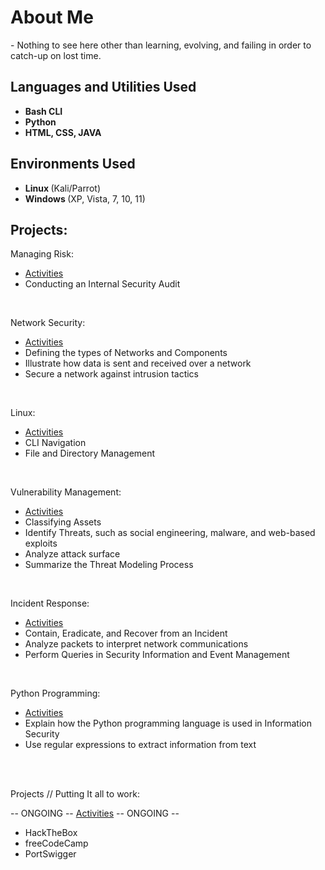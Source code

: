 <h1> About Me </h1>
- Nothing to see here other than learning, evolving, and failing in order to catch-up on lost time.
<br />


<h2>Languages and Utilities Used</h2>

- <b> Bash CLI </b> 
- <b> Python </b>
- <b> HTML, CSS, JAVA </b>
<h2><b> Environments Used </b></h2>

- <b> Linux </b> (Kali/Parrot)
- <b> Windows </b> (XP, Vista, 7, 10, 11)

<h2> Projects: </h2>

<p align="left">

 Managing Risk: <br/>
<!-- <img src=""/> -->
- [Activities](https://github.com/charliecash310/Course-2-Managing-Risks)
- Conducting an Internal Security Audit
<br />

Network Security: <br/>
<!-- <img src=""/> -->
- [Activities](https://github.com/charliecash310/Course-3---Network-Security)
- Defining the types of Networks and Components
- Illustrate how data is sent and received over a network
- Secure a network against intrusion tactics
<br />

Linux: <br/>
<!-- <img src=""/> -->
- [Activities](https://github.com/charliecash310/Course-4---Linux-SQL)
- CLI Navigation
- File and Directory Management
<br />

Vulnerability Management:  <br/>
<!-- <img src=""/> -->
- [Activities](https://github.com/charliecash310/Course-5-Assets-Threats-and-Vulnerabilities)
- Classifying Assets
- Identify Threats, such as social engineering, malware, and web-based exploits
- Analyze attack surface
- Summarize the Threat Modeling Process
<br />

Incident Response:  <br/>
<!-- <img src=""/> -->
- [Activities](https://github.com/charliecash310/Course-6-Incident-Response)
- Contain, Eradicate, and Recover from an Incident
- Analyze packets to interpret network communications
- Perform Queries in Security Information and Event Management
<br />

Python Programming:  <br/>
<!-- <img src=""/> -->
- [Activities](https://github.com/charliecash310/Course-7-Python-Programming)
- Explain how the Python programming language is used in Information Security
- Use regular expressions to extract information from text
<br />
<br />

Projects // Putting It all to work:  <br/>
<!-- <img src=""/> -->
-- ONGOING --
[Activities](https://github.com/charliecash310/PROJECTS)
-- ONGOING --
- HackTheBox
- freeCodeCamp
- PortSwigger

<br />

</p>

<!--
 ```diff
- text in red
+ text in green
! text in orange
# text in gray
@@ text in purple (and bold)@@
```
--!>
